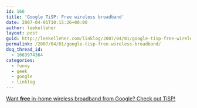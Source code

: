 ```yaml
---
id: 166
title: 'Google TiSP: Free wireless broadband'
date: 2007-04-01T10:15:26+00:00
author: leekelleher
layout: post
guid: http://leekelleher.com/linklog/2007/04/01/google-tisp-free-wireless-broadband/
permalink: /2007/04/01/google-tisp-free-wireless-broadband/
dsq_thread_id:
  - 1663974364
categories:
  - funny
  - geek
  - google
  - linklog
---
```

[Want **free** in-home wireless broadband from Google? Check out TiSP!](http://www.google.com/tisp/)
